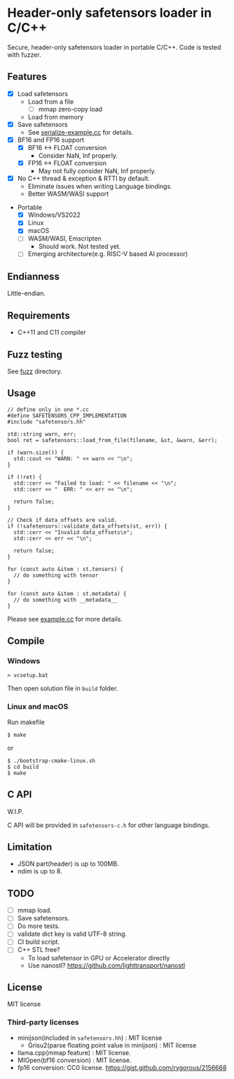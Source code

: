 # Header-only safetensors loader in C/C++

Secure, header-only safetensors loader in portable C/C++.
Code is tested with fuzzer.

## Features

* [x] Load safetensors
  * Load from a file
    * [ ] mmap zero-copy load
  * Load from memory
* [x] Save safetensors
  * See [serialize-example.cc](serialize-example.cc) for details.
* [x] BF16 and FP16 support
  * [x] BF16 <-> FLOAT conversion
    * Consider NaN, Inf properly.
  * [x] FP16 <-> FLOAT conversion
    * May not fully consider NaN, Inf properly.
* [x] No C++ thread & exception & RTTI by default.
  * Eliminate issues when writing Language bindings.
  * Better WASM/WASI support
* Portable
  * [x] Windows/VS2022
  * [x] Linux
  * [x] macOS
  * [ ] WASM/WASI, Emscripten
    * Should work. Not tested yet.
  * [ ] Emerging architecture(e.g. RISC-V based AI processor)

## Endianness

Little-endian.

## Requirements

* C++11 and C11 compiler

## Fuzz testing

See [fuzz](fuzz) directory.

## Usage

```
// define only in one *.cc
#define SAFETENSORS_CPP_IMPLEMENTATION
#include "safetensors.hh"

std::string warn, err;
bool ret = safetensors::load_from_file(filename, &st, &warn, &err);

if (warn.size()) {
  std::cout << "WARN: " << warn << "\n";
}

if (!ret) {
  std::cerr << "Failed to load: " << filename << "\n";
  std::cerr << "  ERR: " << err << "\n";

  return false;
}

// Check if data_offsets are valid.
if (!safetensors::validate_data_offsets(st, err)) {
  std::cerr << "Invalid data_offsets\n";
  std::cerr << err << "\n";

  return false;
}

for (const auto &item : st.tensors) {
  // do something with tensor
}

for (const auto &item : st.metadata) {
  // do something with __metadata__
}

```

Please see [example.cc](example.cc) for more details.

## Compile

### Windows

```
> vcsetup.bat
```

Then open solution file in `build` folder.

### Linux and macOS

Run makefile

```
$ make
```

or

```
$ ./bootstrap-cmake-linux.sh
$ cd build
$ make
```

## C API

W.I.P.

C API will be provided in `safetensors-c.h` for other language bindings.


## Limitation

* JSON part(header) is up to 100MB.
* ndim is up to 8.

## TODO

* [ ] mmap load.
* [ ] Save safetensors.
* [ ] Do more tests.
* [ ] validate dict key is valid UTF-8 string.
* [ ] CI build script.
* [ ] C++ STL free?
  * To load safetensor in GPU or Accelerator directly
  * Use nanostl? https://github.com/lighttransport/nanostl

## License

MIT license

### Third-party licenses

* minijson(included in `safetensors.hh`) : MIT license
  * Grisu2(parse floating point value in minijson) : MIT license
* llama.cpp(mmap feature) : MIT license.
* MIOpen(bf16 conversion) : MIT license.
* fp16 conversion: CC0 license. https://gist.github.com/rygorous/2156668

